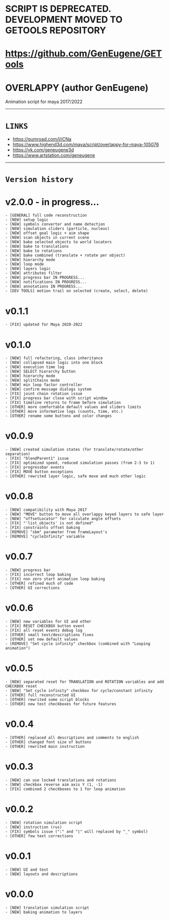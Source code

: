 # SCRIPT IS DEPRECATED. DEVELOPMENT MOVED TO GETOOLS REPOSITORY
# https://github.com/GenEugene/GETools

# OVERLAPPY (author GenEugene)
Animation script for maya 2017/2022

---
# `LINKS`
- https://gumroad.com/l/iCNa
- https://www.highend3d.com/maya/script/overlappy-for-maya-105076
- https://vk.com/geneugene3d
- https://www.artstation.com/geneugene

---
# `Version history`

# v2.0.0 - in progress...
	- [GENERAL] full code reconstruction
	- [NEW] setup logic
	- [NEW] symbols converter and name detection
	- [NEW] simulation sliders (particle, nucleus)
	- [NEW] offset goal logic + aim shape
	- [NEW] scan objects in current scene
	- [NEW] bake selected objects to world locators
	- [NEW] bake to translations
	- [NEW] bake to rotations
	- [NEW] bake combined (translate + rotate per object)
	- [NEW] hierarchy mode
	- [NEW] loop mode
	- [NEW] layers logic
	- [NEW] attributes filter
	- [NEW] progress bar IN PROGRESS...
	- [NEW] notifications IN PROGRESS...
	- [NEW] annotations IN PROGRESS...
	- [DEV TOOLS] motion trail on selected (create, select, delete)

# v0.1.1
	- [FIX] updated for Maya 2020-2022

# v0.1.0
	- [NEW] full refactoring, class inheritance
	- [NEW] collapsed main logic into one block
	- [NEW] execution time log
	- [NEW] SELECT hierarchy button
	- [NEW] hierarchy mode
	- [NEW] splitChains mode
	- [NEW] min loop factor controller
	- [NEW] confirm message dialogs system
	- [FIX] joint chain rotation issue
	- [FIX] progress bar close with script window
	- [FIX] timeline returns to frame before simulation
	- [OTHER] more comfortable default values and sliders limits
	- [OTHER] more informative logs (counts, time, etc.)
	- [OTHER] rename some buttons and color changes

# v0.0.9
	- [NEW] created simulation states (for translate/rotate/other separation)
	- [FIX] "blendParent1" issue
	- [FIX] optimized speed, reduced simulation passes (from 2-3 to 1)
	- [FIX] progressbar events
	- [FIX] MOVE button exceptions
	- [OTHER] rewrited layer logic, safe move and much other logic

# v0.0.8
	- [NEW] compatibility with Maya 2017
	- [NEW] "MOVE" button to move all overlappy keyed layers to safe layer
	- [NEW] "offsetLocator" for calculate angle offsets
	- [FIX] "'list_objects' is not defined"
	- [FIX] constraints offset baking
	- [REMOVE] "sbm" parameter from frameLayout's
	- [REMOVE] "cycleInfinity" variable

# v0.0.7
	- [NEW] progress bar
	- [FIX] incorrect loop baking
	- [FIX] non zero start animation loop baking
	- [OTHER] refined much of code
	- [OTHER] UI corrections

# v0.0.6
	- [NEW] new variables for UI and other
	- [FIX] RESET CHECKBOX button event
	- [FIX] all reset events debug log
	- [OTHER] small text/descriptions fixes
	- [OTHER] set new default values
	- [REMOVE] "Set cycle infinity" checkbox (combined with "Looping animation")

# v0.0.5
	- [NEW] separated reset for TRANSLATION and ROTATION variables and add CHECKBOX reset
	- [NEW] "Set cycle infinity" checkbox for cycle/constant infinity
	- [OTHER] full reconstructed UI
	- [OTHER] rewrited some script blocks
	- [OTHER] new test checkboxes for future features

# v0.0.4
	- [OTHER] replaced all descriptions and comments to english
	- [OTHER] changed font size of buttons
	- [OTHER] rewrited main instruction

# v0.0.3
	- [NEW] can use locked translations and rotations
	- [NEW] checkbox reverse aim axis Y (1, -1)
	- [FIX] combined 2 checkboxes to 1 for loop animation

# v0.0.2
	- [NEW] rotation simulation script
	- [NEW] instruction (rus)
	- [FIX] symbols issue (":" and "|" will replaced by "_" symbol)
	- [OTHER] few text corrections

# v0.0.1
	- [NEW] UI and test
	- [NEW] layouts and descriptions

# v0.0.0
	- [NEW] translation simulation script
	- [NEW] baking animation to layers